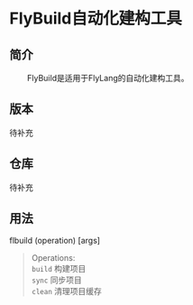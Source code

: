 # FlyBuild自动化建构工具
## 简介
&nbsp;&nbsp;&nbsp;&nbsp;&nbsp;&nbsp;&nbsp;&nbsp;FlyBuild是适用于FlyLang的自动化建构工具。
## 版本
待补充
## 仓库
待补充
## 用法
flbuild (operation) [args]

>Operations:<br/>
`build` 构建项目<br/>
`sync` 同步项目<br/>
`clean` 清理项目缓存
